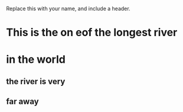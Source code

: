 Replace this with your name, and include a header.
# This is the on eof the longest river <h1> in the world
  ## the river is very <h2> far away
